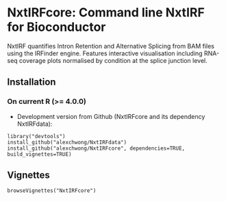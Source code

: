 # NxtIRFcore: Command line NxtIRF for Bioconductor

NxtIRF quantifies Intron Retention and Alternative Splicing from BAM files using the IRFinder engine. Features interactive visualisation including RNA-seq coverage plots normalised by condition at the splice junction level.

## Installation

### On current R (>= 4.0.0)
* Development version from Github (NxtIRFcore and its dependency NxtIRFdata):
```
library("devtools")
install_github("alexchwong/NxtIRFdata")
install_github("alexchwong/NxtIRFcore", dependencies=TRUE, build_vignettes=TRUE)
```

## Vignettes

```
browseVignettes("NxtIRFcore")
```
